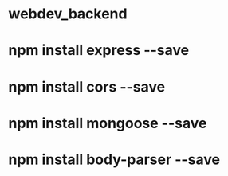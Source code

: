 # webdev_backend
# npm install express --save
# npm install cors --save
# npm install mongoose --save
# npm install body-parser --save
